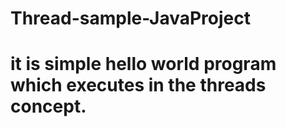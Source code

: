 # Thread-sample-JavaProject
# it is simple hello world program which executes in the threads concept.